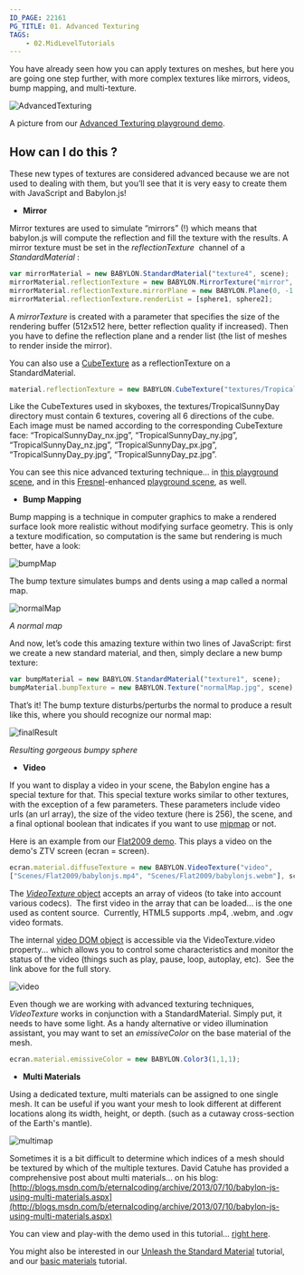 ```yaml
---
ID_PAGE: 22161
PG_TITLE: 01. Advanced Texturing
TAGS:
    - 02.MidLevelTutorials
---
```

You have already seen how you can apply textures on meshes, but here you are going one step further, with more complex textures like mirrors, videos, bump mapping, and multi-texture.

![AdvancedTexturing](http://www.babylonjs.com/tutorials/Advanced%20Texturing/0.png)

A picture from our [Advanced Texturing playground demo](http://babylonjs-playground.azurewebsites.net/#EKFLA#13).

## How can I do this ?

These new types of textures are considered advanced because we are not used to dealing with them, but you’ll see that it is very easy to create them with JavaScript and Babylon.js!

* **Mirror**

Mirror textures are used to simulate “mirrors” (!) which means that babylon.js will compute the reflection and fill the texture with the results. A mirror texture must be set in the _reflectionTexture_&nbsp; channel of a _StandardMaterial_ :

```javascript
var mirrorMaterial = new BABYLON.StandardMaterial("texture4", scene);
mirrorMaterial.reflectionTexture = new BABYLON.MirrorTexture("mirror", 512, scene, true);
mirrorMaterial.reflectionTexture.mirrorPlane = new BABYLON.Plane(0, -1.0, 0, -10.0);
mirrorMaterial.reflectionTexture.renderList = [sphere1, sphere2];
```

A _mirrorTexture_ is created with a parameter that specifies the size of the rendering buffer (512x512 here, better reflection quality if increased).
Then you have to define the reflection plane and a render list (the list of meshes to render inside the mirror).

You can also use a [CubeTexture](http://babylondoc.azurewebsites.net/page.php?p=24958) as a reflectionTexture on a StandardMaterial.
```javascript
material.reflectionTexture = new BABYLON.CubeTexture("textures/TropicalSunnyDay", scene);
```
Like the CubeTextures used in skyboxes, the textures/TropicalSunnyDay directory must contain 6 textures, covering all 6 directions of the cube.&nbsp; Each image must be named according to the corresponding CubeTexture face: “TropicalSunnyDay_nx.jpg”, “TropicalSunnyDay_ny.jpg”, “TropicalSunnyDay_nz.jpg”, “TropicalSunnyDay_px.jpg”, “TropicalSunnyDay_py.jpg”, “TropicalSunnyDay_pz.jpg”.

You can see this nice advanced texturing technique... in [this playground scene](http://babylonjs-playground.azurewebsites.net/#IRZYH), and in this [Fresnel](http://babylondoc.azurewebsites.net/page.php?p=24956)-enhanced [playground scene](http://babylonjs-playground.azurewebsites.net/#SBTYP), as well.


* **Bump Mapping**

Bump mapping is a technique in computer graphics to make a rendered surface look more realistic without modifying surface geometry. This is only a texture modification, so computation is the same but rendering is much better, have a look:

![bumpMap](http://www.babylonjs.com/tutorials/Advanced%20Texturing/1.png)

The bump texture simulates bumps and dents using a map called a normal map.

![normalMap](http://www.babylonjs.com/tutorials/Advanced%20Texturing/normalMap.jpg)

_A normal map_

And now, let’s code this amazing texture within two lines of JavaScript: first we create a new standard material, and then, simply declare a new bump texture:
```javascript
var bumpMaterial = new BABYLON.StandardMaterial("texture1", scene);
bumpMaterial.bumpTexture = new BABYLON.Texture("normalMap.jpg", scene);
```

That’s it! The bump texture disturbs/perturbs the normal to produce a result like this, where you should recognize our normal map:

![finalResult](http://www.babylonjs.com/tutorials/Advanced%20Texturing/2.png)

_Resulting gorgeous bumpy sphere_
&nbsp;
* **Video**

If you want to display a video in your scene, the Babylon engine has a special texture for that. This special texture works similar to other textures, with the exception of a few parameters. These parameters include video urls (an url array), the size of the video texture (here is 256), the scene, and a final optional boolean that indicates if you want to use [mipmap](http://en.wikipedia.org/wiki/Mipmap) or not.

Here is an example from our [Flat2009 demo](http://www.babylonjs.com/?9). This plays a video on the demo's ZTV screen (ecran = screen). 
```javascript
ecran.material.diffuseTexture = new BABYLON.VideoTexture("video",
["Scenes/Flat2009/babylonjs.mp4", "Scenes/Flat2009/babylonjs.webm"], scene, true);
```
The [_VideoTexture_ object](http://babylondoc.azurewebsites.net/page.php?p=24964) accepts an array of videos (to take into account various codecs).&nbsp; The first video in the array that can be loaded... is the one used as content source.&nbsp; Currently, HTML5 supports .mp4, .webm, and .ogv video formats.

The internal [video DOM object](http://www.w3.org/wiki/HTML/Elements/video) is accessible via the VideoTexture.video property... which allows you to control some characteristics and monitor the status of the video (things such as play, pause, loop, autoplay, etc).&nbsp; See the link above for the full story.

![video](http://www.babylonjs.com/tutorials/Advanced%20Texturing/3.png)

Even though we are working with advanced texturing techniques, _VideoTexture_ works in conjunction with a StandardMaterial. Simply put, it needs to have some light. As a handy alternative or video illumination assistant, you may want to set an _emissiveColor_ on the base material of the mesh.
```javascript
ecran.material.emissiveColor = new BABYLON.Color3(1,1,1);
```

* **Multi Materials**

Using a dedicated texture, multi materials can be assigned to one single mesh. It can be useful if you want your mesh to look different at different locations along its width, height, or depth. (such as a cutaway cross-section of the Earth's mantle).

![multimap](http://www.babylonjs.com/tutorials/Advanced%20Texturing/4.png)

Sometimes it is a bit difficult to determine which indices of a mesh should be textured by which of the multiple textures. David Catuhe has provided a comprehensive post about multi materials... on his blog:
[http://blogs.msdn.com/b/eternalcoding/archive/2013/07/10/babylon-js-using-multi-materials.aspx](http://blogs.msdn.com/b/eternalcoding/archive/2013/07/10/babylon-js-using-multi-materials.aspx)

You can view and play-with the demo used in this tutorial... [right here](http://babylonjs-playground.azurewebsites.net/#EKFLA#13).

You might also be interested in our [Unleash the Standard Material](http://blogs.msdn.com/b/eternalcoding/archive/2013/07/01/babylon-js-unleash-the-standardmaterial-for-your-babylon-js-game.aspx) tutorial, and our [basic materials](http://babylondoc.azurewebsites.net/page.php?p=22051) tutorial.